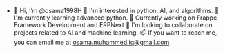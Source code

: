 - 👋 Hi, I’m @osama1998H
:wave: I'm interested in python, AI, and algorithms.
:seedling: I'm currently learning advanced python.
:construction: Currently working on Frappe Framework Development and ERPNext
:revolving_hearts: I'm looking to collaborate on projects related to AI and machine learning.
:mailbox: If you want to reach me, you can email me at osama.muhammed.iq@gmail.com.

<!---
osama1998H/osama1998H is a ✨ special ✨ repository because its `README.md` (this file) appears on your GitHub profile.
You can click the Preview link to take a look at your changes.
--->
